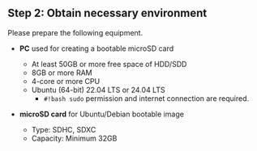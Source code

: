 ## Step 2: Obtain necessary environment

Please prepare the following equipment.

* **PC** used for creating a bootable microSD card
	* At least 50GB or more free space of HDD/SDD
	* 8GB or more RAM
	* 4-core or more CPU
	* Ubuntu (64-bit) 22.04 LTS or 24.04 LTS
		* `#!bash sudo` permission and internet connection are required.

* **microSD card** for Ubuntu/Debian bootable image
	* Type: SDHC, SDXC
	* Capacity: Minimum 32GB
